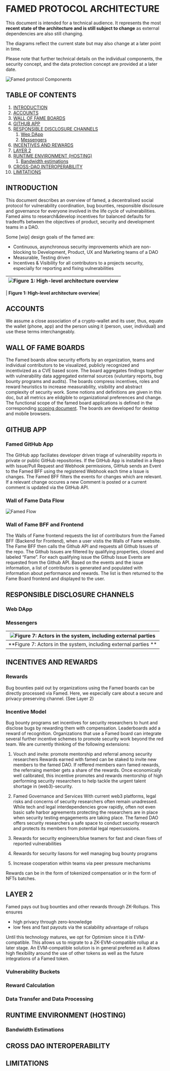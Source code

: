 
# FAMED PROTOCOL ARCHITECTURE

This document is intended for a technical audience. It represents the most **recent state of the architecture and is still subject to change** as external dependencies are also still changing.

The diagrams  reflect the current state but may also change at a later point in time. 

Please note that further technical details on the individual components, the security concept, and the data protection concept are provided at a later date.

![Famed protocol Components](images/solution_architecture/Components.png "Famed protocol Components")

## TABLE OF CONTENTS

1. [INTRODUCTION](#introduction)
2. [ACCOUNTS](#accounts)
3. [WALL OF FAME BOARDS](#wall-of-fame-boards)
4. [GITHUB APP](#github-app)
5. [RESPONSIBLE DISCLOSURE CHANNELS](#responsible-disclosure-channels)
   1. [Wep DApp](#web-dapp)
   2. [Messengers ](#messengers)  
6. [INCENTIVES AND REWARDS](#incentives-and-rewards)
7. [LAYER 2](#layer-2)
8. [RUNTIME ENVIRONMENT (HOSTING)](#runtime-environment-hosting)
   1. [Bandwidth estimations](#bandwidth-estimations)
9. [CROSS-DAO INTEROPERABILITY](#cross-dao-interoperability)
10. [LIMITATIONS](#limitations)


## INTRODUCTION

This document describes an overview of famed, a decentralised social protocol for vulnerability coordination, bug bounties, responsible disclosure and governance for everyone involved in the life cycle of vulnerabilities. Famed aims to research&develop incentives for balanced defaults for tradeoffs between the objectives of product, security and development teams in a DAO.


Some [wip] design goals of the famed are:

- Continuous, asynchronous security improvements which are non-blocking to Development, Product, UX and Marketing teams of a DAO 
- Measurable, Testing driven 
- Incentives & Visibility for all contributors to a projects security, especially for reporting and fixing vulnerabilities


| ![Figure 1: High-level architecture overview](images/protocol_architecture/high_level_architecture.svg "Figure 1: High-level architecture overview") |
|:--:|

| **Figure 1: High-level architecture overview**|

## ACCOUNTS

We assume a close association of a crypto-wallet and its user, thus, equate the wallet (phone, app) and the person using it (person, user, individual) and use these terms interchangeably.

<!--  Loopring: Metamask, Wallet connect -->
<!-- Loopring: https://docs.loopring.io/en/basics/key_mgmt.html -->

## WALL OF FAME BOARDS

The Famed boards allow security efforts by an organization, teams and individual contributors to be visualized, publicly recognized and incentivized as a CVE based score. The board aggregates findings together with vulnerability data aggregated external sources (vuluntary reports, bug bounty programs and audits). 
The boards compress incentives, roles and reward heuristics to increase measurability, visibility and abstract complexity of security work. Some notions and definitions are given in this doc, but all metrics are elidgible to organizational preferences and change.
The functional scope of the famed board applications is defined in the corresponding [scoping document](scoping_document.md). The boards are developed for desktop and mobile browsers. 

## GITHUB APP

### Famed GitHub App
The GitHub app faciliates developer driven triage of vulnerability reports in private or public GitHub repositories. 
If the GitHub App is installed in a Repo with Issue/Pull Request and Webhook permissions, GitHub sends an Event to the Famed BFF using the registered Webhook each time a Issue is changes. The Famed BFF filters the events for changes which are relevant. If a relevant change occures a new Comment is posted or a current comment is updated via the GitHub API.

### Wall of Fame Data Flow
![Famed Flow](https://user-images.githubusercontent.com/11260050/162227373-3010ac5d-3f13-4d38-8e86-471d800404fd.png)

### Wall of Fame BFF and Frontend
The Walls of Fame frontend requests the list of contributors from the Famed BFF (Backend for Frontend), when a user vistis the Walls of Fame website. The Fame BFF then calls the Github API and requests all Github Issues of the repo. The Github Issues are filtered by qualifying properties, closed and labeled “Fame”. For each qualifying issue the Github Issue Events are requested from the Github API. Based on the events and the issue information, a list of contributors is generated and populated with information about performance and rewards. The list is then returned to the Fame Board frontend and displayed to the user.


## RESPONSIBLE DISCLOSURE CHANNELS

### Web DApp

### Messengers 

| ![Figure 7: Actors in the system, including external parties ](images/protocol_architecture/actors_in_the_system.svg "Figure 7: Actors in the system, including external parties ") |
|:--:|
| **Figure 7: Actors in the system, including external parties **|


## INCENTIVES AND REWARDS

### Rewards
Bug bounties paid out by organizations using the Famed boards can be directly processed via Famed. Here, we especially care about a secure and privacy-preserving channel. (See Layer 2)


### Incentive Model
Bug bounty programs set incentives for security researchers to hunt and disclose bugs by rewarding them with compensation. Leaderboards add a reward of recognition.
Organizations that use a Famed board can integrate several further incentive schemes to promote security work beyond the red team. We are currently thinking of the following extensions:

1. Vouch and invite: promote mentorship and referral among security researchers 
   Rewards earned with famed can be staked to invite new members to the famed DAO. If reffered members earn famed rewards, the referraing member gets a share of the rewards. Once economically well calibrated, this incentive promotes and rewards mentorship of high performing security researchers to help tackle the urgent talent shortage in (web3)-security. 
   
2. Famed Governance and Services 
   With current web3 platforms, legal risks and concerns of security researchers often remain unadressed. While tech and legal interdependencies grow rapidly, often not even basic safe harbor agreements protecting the researchers are in place when security testing engagements are taking place. The famed DAO offers security researchers a safe space to conduct security research and protects its members from potential legal repercussions. 
   
4. Rewards for security engineers/blue teamers for fast and clean fixes of reported vulnerabilities
5. Rewards for security liasons for well managing bug bounty programs
6. Increase cooperation within teams via peer pressure mechanisms

Rewards can be in the form of tokenized compensation or in the form of NFTs batches.


## LAYER 2 

Famed pays out bug bounties and other rewards through ZK-Rollups. This ensures
- high privacy through zero-knowledge
- low fees and fast payouts via the scalability advantage of rollups

Until this technology matures, we opt for Optimism since it is EVM-compatible. This allows us to migrate to a ZK-EVM-compatible rollup at a later stage.
An EVM-compatible solution is in general prefered as it allows high flexibility around the use of other tokens as well as the future integrations of a Famed token. 

<!--  Loopring -->
<!--  zksync -->
<!--  optimism -->


### Vulnerability Buckets

### Reward Calculation

### Data Transfer and Data Processing

## RUNTIME ENVIRONMENT (HOSTING)

### Bandwidth Estimations

## CROSS DAO INTEROPERABILITY

## LIMITATIONS

<!--  FAMED TOKEN MODEL -->
